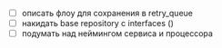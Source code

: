 - [ ] описать флоу для сохранения в retry_queue
- [ ] накидать base repository c interfaces ()
- [ ] подумать над неймингом сервиса и процессора